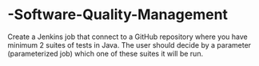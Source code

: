 # -Software-Quality-Management
Create a Jenkins job that connect to a GitHub repository where you have minimum 2 suites of tests in Java. The user should decide by a parameter (parameterized job) which one of these suites it will be run.
